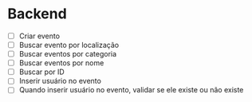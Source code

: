 # Backend

- [ ] Criar evento
- [ ] Buscar evento por localização
- [ ] Buscar eventos por categoria
- [ ] Buscar eventos por nome
- [ ] Buscar por ID
- [ ] Inserir usuário no evento
- [ ] Quando inserir usuário no evento, validar se ele existe ou não existe

